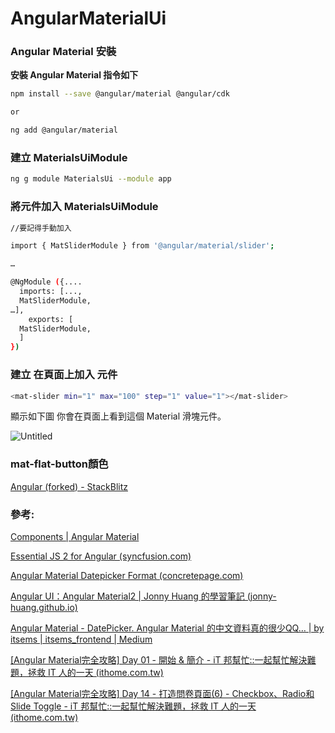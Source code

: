 # AngularMaterialUi
### **Angular** **Material 安裝**

**安裝 Angular Material 指令如下**

```bash
npm install --save @angular/material @angular/cdk

or

ng add @angular/material
```

### **建立 MaterialsUiModule**

```bash
ng g module MaterialsUi --module app
```

### **將元件加入 MaterialsUiModule**

```bash
//要記得手動加入

import { MatSliderModule } from '@angular/material/slider';

…

@NgModule ({....
  imports: [...,
  MatSliderModule,
…],
	exports: [
  MatSliderModule,
  ]
})
```

### **建立 在頁面上加入 元件**

```bash
<mat-slider min="1" max="100" step="1" value="1"></mat-slider>
```

顯示如下圖 你會在頁面上看到這個 Material 滑塊元件。

![Untitled](https://s3-us-west-2.amazonaws.com/secure.notion-static.com/45df9c94-508d-43d4-8204-610d119d3b9f/Untitled.png)

### **mat-flat-button顏色**

[Angular (forked) - StackBlitz](https://stackblitz.com/edit/angular-xzbxx4?file=app%2Fbutton-types-example.html)

### 參考:

[Components | Angular Material](https://material.angular.io/components/categories)

[Essential JS 2 for Angular (syncfusion.com)](https://ej2.syncfusion.com/angular/demos/#/material/uploader/image-preview)

[Angular Material Datepicker Format (concretepage.com)](https://www.concretepage.com/angular-material/angular-material-datepicker-format)

[Angular UI：Angular Material2 | Jonny Huang 的學習筆記 (jonny-huang.github.io)](https://jonny-huang.github.io/angular/training/07_angular_ui-material2/)

[Angular Material - DatePicker. Angular Material 的中文資料真的很少QQ… | by itsems | itsems_frontend | Medium](https://medium.com/itsems-frontend/angular-material-datepicker-72c1a1a09d85)

[[Angular Material完全攻略] Day 01 - 開始 & 簡介 - iT 邦幫忙::一起幫忙解決難題，拯救 IT 人的一天 (ithome.com.tw)](https://ithelp.ithome.com.tw/articles/10192187)

[[Angular Material完全攻略] Day 14 - 打造問卷頁面(6) - Checkbox、Radio和Slide Toggle - iT 邦幫忙::一起幫忙解決難題，拯救 IT 人的一天 (ithome.com.tw)](https://ithelp.ithome.com.tw/articles/10195230)

